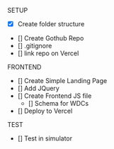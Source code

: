 

SETUP
- [X] Create  folder structure
- [] Create Gothub Repo
- []  .gitignore
- [] link repo on Vercel

FRONTEND 
- [] Create Simple Landing Page
- [] Add JQuery
- [] Create Frontend JS file
    - [] Schema for WDCs 
- [] Deploy to Vercel


TEST

- [] Test in simulator